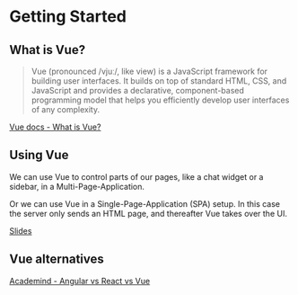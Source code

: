 # Getting Started

## What is Vue?

> Vue (pronounced /vjuː/, like view) is a JavaScript framework for building user interfaces. It builds on top of standard HTML, CSS, and JavaScript and provides a declarative, component-based programming model that helps you efficiently develop user interfaces of any complexity.

[Vue docs - What is Vue?](https://vuejs.org/guide/introduction.html#what-is-vue)

## Using Vue

We can use Vue to control parts of our pages, like a chat widget or a sidebar, in a Multi-Page-Application.

Or we can use Vue in a Single-Page-Application (SPA) setup. In this case the server only sends an HTML page, and thereafter Vue takes over the UI.

[Slides](./Slides/01-getting-started.pdf)

## Vue alternatives

[Academind - Angular vs React vs Vue](https://academind.com/tutorials/angular-vs-react-vs-vue-my-thoughts)
